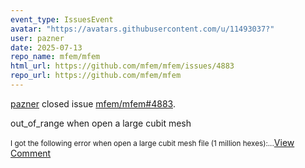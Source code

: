 ```yaml
---
event_type: IssuesEvent
avatar: "https://avatars.githubusercontent.com/u/11493037?"
user: pazner
date: 2025-07-13
repo_name: mfem/mfem
html_url: https://github.com/mfem/mfem/issues/4883
repo_url: https://github.com/mfem/mfem
---
```


<a href='https://github.com/pazner' target='_blank'>pazner</a> closed issue <a href='https://github.com/mfem/mfem/issues/4883' target='_blank'>mfem/mfem#4883</a>.

<p>out_of_range when open a large cubit mesh</p><small>I got the following error when open a large cubit mesh file (1 million hexes):...</small><a href='https://github.com/mfem/mfem/issues/4883' target='_blank'>View Comment</a>